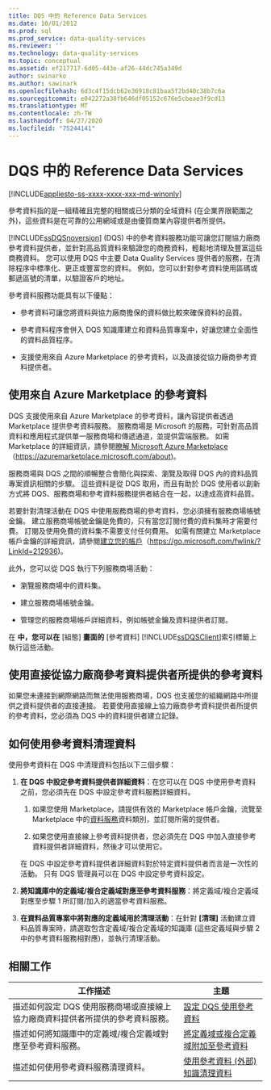 ```yaml
---
title: DQS 中的 Reference Data Services
ms.date: 10/01/2012
ms.prod: sql
ms.prod_service: data-quality-services
ms.reviewer: ''
ms.technology: data-quality-services
ms.topic: conceptual
ms.assetid: ef217717-6d05-443e-af26-44dc745a349d
author: swinarko
ms.author: sawinark
ms.openlocfilehash: 6d3c4f15dcb62e36918c81baa5f2bd40c38b7c6a
ms.sourcegitcommit: e042272a38fb646df05152c676e5cbeae3f9cd13
ms.translationtype: MT
ms.contentlocale: zh-TW
ms.lasthandoff: 04/27/2020
ms.locfileid: "75244141"
---
```

# <a name="reference-data-services-in-dqs"></a>DQS 中的 Reference Data Services

[!INCLUDE[appliesto-ss-xxxx-xxxx-xxx-md-winonly](../includes/appliesto-ss-xxxx-xxxx-xxx-md-winonly.md)]

  參考資料指的是一組精確且完整的相關或已分類的全域資料 (在企業界限範圍之外)，這些資料是在可靠的公用網域或是由優質商業內容提供者所提供。  
  
 [!INCLUDE[ssDQSnoversion](../includes/ssdqsnoversion-md.md)] (DQS) 中的參考資料服務功能可讓您訂閱協力廠商參考資料提供者，並針對高品質資料來驗證您的商務資料，輕鬆地清理及豐富這些商務資料。 您可以使用 DQS 中主要 Data Quality Services 提供者的服務，在清除程序中標準化、更正或豐富您的資料。 例如，您可以針對參考資料使用區碼或郵遞區號的清單，以驗證客戶的地址。  
  
 參考資料服務功能具有以下優點：  
  
-   參考資料可讓您將資料與協力廠商擔保的資料做比較來確保資料的品質。  
  
-   參考資料程序會併入 DQS 知識庫建立和資料品質專案中，好讓您建立全面性的資料品質程序。  
  
-   支援使用來自 Azure Marketplace 的參考資料，以及直接從協力廠商參考資料提供者。  
  
##  <a name="using-reference-data-from-azure-marketplace"></a><a name="Marketplace"></a>使用來自 Azure Marketplace 的參考資料  
 DQS 支援使用來自 Azure Marketplace 的參考資料，讓內容提供者透過 Marketplace 提供參考資料服務。 服務商場是 Microsoft 的服務，可針對高品質資料和應用程式提供單一服務商場和傳遞通道，並提供雲端服務。 如需 Marketplace 的詳細資訊，請參閱[瞭解 Microsoft Azure Marketplace](https://azuremarketplace.microsoft.com/about) （https://azuremarketplace.microsoft.com/about)。
  
 服務商場與 DQS 之間的順暢整合會簡化與探索、瀏覽及取得 DQS 內的資料品質專案資訊相關的步驟。 這些資料是從 DQS 取用，而且有助於 DQS 使用者以創新方式將 DQS、服務商場和參考資料服務提供者結合在一起，以達成高資料品質。  
  
 若要針對清理活動在 DQS 中使用服務商場的參考資料，您必須擁有服務商場帳號金鑰。 建立服務商場帳號金鑰是免費的，只有當您訂閱付費的資料集時才需要付費。 訂閱及使用免費的資料集不需要支付任何費用。 如需有關建立 Marketplace 帳戶金鑰的詳細資訊，請參閱[建立您的帳戶](https://go.microsoft.com/fwlink/?LinkId=212936)（https://go.microsoft.com/fwlink/?LinkId=212936)。  
  
 此外，您可以從 DQS 執行下列服務商場活動：  
  
-   瀏覽服務商場中的資料集。  
  
-   建立服務商場帳號金鑰。  
  
-   管理您的服務商場帳戶詳細資料，例如帳號金鑰及資料提供者訂閱。  
  
 在 **中，您可以在** [組態] **畫面的** [參考資料] [!INCLUDE[ssDQSClient](../includes/ssdqsclient-md.md)]索引標籤上執行這些活動。  
  
##  <a name="using-reference-data-directly-from-the-third-party-reference-data-providers"></a><a name="Direct"></a> 使用直接從協力廠商參考資料提供者所提供的參考資料  
 如果您未連接到網際網路而無法使用服務商場，DQS 也支援您的組織網路中所提供之資料提供者的直接連接。 若要使用直接線上協力廠商參考資料提供者所提供的參考資料，您必須為 DQS 中的資料提供者建立記錄。  
  
##  <a name="how-to-cleanse-data-by-using-the-reference-data"></a><a name="HowToCleanse"></a> 如何使用參考資料清理資料  
 使用參考資料在 DQS 中清理資料包括以下三個步驟：  
  
1.  **在 DQS 中設定參考資料提供者詳細資料**：在您可以在 DQS 中使用參考資料之前，您必須先在 DQS 中設定參考資料服務詳細資料。  
  
    1.  如果您使用 Marketplace，請提供有效的 Marketplace 帳戶金鑰，流覽至 Marketplace 中的[資料服務](https://azuremarketplace.microsoft.com/marketplace/apps/category/azure-active-directory-apps?page=1&subcategories=data-services)資料類別，並訂閱所需的提供者。  
  
    2.  如果您使用直接線上參考資料提供者，您必須先在 DQS 中加入直接參考資料提供者詳細資料，然後才可以使用它。  
  
     在 DQS 中設定參考資料提供者詳細資料對於特定資料提供者而言是一次性的活動。 只有 DQS 管理員可以在 DQS 中設定參考資料設定。  
  
2.  **將知識庫中的定義域/複合定義域對應至參考資料服務**：將定義域/複合定義域對應至步驟 1 所訂閱/加入的適當參考資料服務。  
  
3.  **在資料品質專案中將對應的定義域用於清理活動**：在針對 **[清理]** 活動建立資料品質專案時，請選取包含定義域/複合定義域的知識庫 (這些定義域與步驟 2 中的參考資料服務相對應)，並執行清理活動。  
  
## <a name="related-tasks"></a>相關工作  
  
|工作描述|主題|  
|----------------------|-----------|  
|描述如何設定 DQS 使用服務商場或直接線上協力廠商資料提供者所提供的參考資料服務。|[設定 DQS 使用參考資料](../data-quality-services/configure-dqs-to-use-reference-data.md)|  
|描述如何將知識庫中的定義域/複合定義域對應至參考資料服務。|[將定義域或複合定義域附加至參考資料](../data-quality-services/attach-domain-or-composite-domain-to-reference-data.md)|  
|描述如何使用參考資料服務清理資料。|[使用參考資料 &#40;外部&#41; 知識清理資料](../data-quality-services/cleanse-data-using-reference-data-external-knowledge.md)|  
  
  
